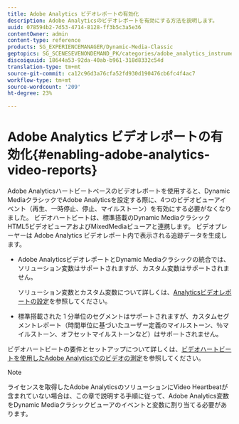 ```yaml
---
title: Adobe Analytics ビデオレポートの有効化
description: Adobe Analyticsのビデオレポートを有効にする方法を説明します。
uuid: 078594b2-7d53-4714-8128-ff3b5c3a5e36
contentOwner: admin
content-type: reference
products: SG_EXPERIENCEMANAGER/Dynamic-Media-Classic
geptopics: SG_SCENESEVENONDEMAND_PK/categories/adobe_analytics_instrumentation_kit
discoiquuid: 18644a53-92da-40ab-b961-318d8332c54d
translation-type: tm+mt
source-git-commit: ca12c96d3a76cfa52fd930d190476cb6fc4f4ac7
workflow-type: tm+mt
source-wordcount: '209'
ht-degree: 23%

---
```



# Adobe Analytics ビデオレポートの有効化{#enabling-adobe-analytics-video-reports}

Adobe Analyticsハートビートベースのビデオレポートを使用すると、Dynamic MediaクラシックでAdobe Analyticsを設定する際に、4つのビデオビューアイベント（再生、一時停止、停止、マイルストーン）を有効にする必要がなくなりました。 ビデオハートビートは、標準搭載のDynamic MediaクラシックHTML5ビデオビューアおよびMixedMediaビューアと連携します。 ビデオプレーヤーは Adobe Analytics ビデオレポート内で表示される追跡データを生成します。

* Adobe AnalyticsビデオレポートとDynamic Mediaクラシックの統合では、ソリューション変数はサポートされますが、カスタム変数はサポートされません。

   ソリューション変数とカスタム変数について詳しくは、[Analyticsビデオレポートの設定](https://microsite.omniture.com/t2/help/en_US/sc/appmeasurement/hbvideo/video_analytics_config.html)を参照してください。

* 標準搭載された 1 分単位のセグメントはサポートされますが、カスタムセグメントレポート（時間単位に基づいたユーザー定義のマイルストーン、％マイルストーン、オフセットマイルストーンなど）はサポートされません。

ビデオハートビートの要件とセットアップについて詳しくは、[ビデオハートビートを使用したAdobe Analyticsでのビデオの測定](https://microsite.omniture.com/t2/help/en_US/sc/appmeasurement/hbvideo/)を参照してください。

>[!NOTE]
>
>ライセンスを取得したAdobe AnalyticsのソリューションにVideo Heartbeatが含まれていない場合は、この章で説明する手順に従って、Adobe Analytics変数をDynamic Mediaクラシックビューアのイベントと変数に割り当てる必要があります。

